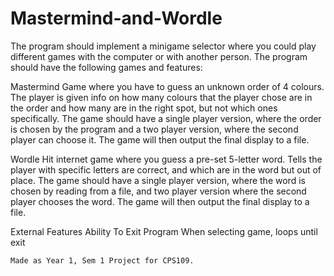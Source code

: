 # Mastermind-and-Wordle
The program should implement a minigame selector where you could play different games
with the computer or with another person. The program should have the following games and features:

Mastermind
    Game where you have to guess an unknown order of 4 colours.
    The player is given info on how many colours that the player chose are in the order
    and how many are in the right spot, but not which ones specifically.
    The game should have a single player version, where the order is chosen by the program
    and a two player version, where the second player can choose it.
    The game will then output the final display to a file.
        
Wordle
    Hit internet game where you guess a pre-set 5-letter word.
    Tells the player with specific letters are correct, and which are in the word but out of place.
    The game should have a single player version, where the word is chosen by reading from a file,
    and two player version where the second player chooses the word.
    The game will then output the final display to a file.
    

External Features
    Ability To Exit Program
    When selecting game, loops until exit

    Made as Year 1, Sem 1 Project for CPS109.
